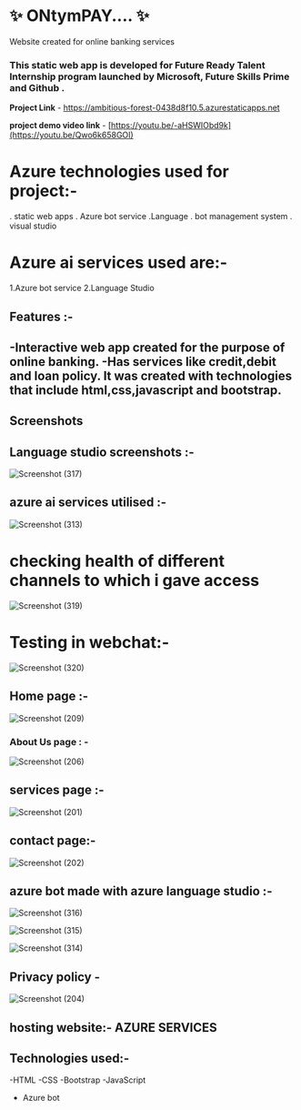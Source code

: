 # ✨ ONtymPAY.... ✨

Website created for online banking services

### This static web app is developed for  Future Ready Talent Internship program launched by Microsoft, Future Skills Prime and Github .


**Project Link** -  https://ambitious-forest-0438d8f10.5.azurestaticapps.net



**project demo video link** - [https://youtu.be/-aHSWIObd9k](https://youtu.be/Qwo6k658GOI)



# Azure technologies used for project:-
. static web apps
. Azure bot service
.Language
. bot management system
. visual studio

# Azure ai services used are:- 
1.Azure bot service
2.Language Studio

## Features :-

-Interactive web app created for the purpose of online banking.
-Has services like credit,debit and loan policy.
 It was created with technologies that include html,css,javascript and bootstrap.
- 

## Screenshots

## Language studio  screenshots :-

![Screenshot (317)](https://github.com/manideep238/ONtymPAY....website/assets/163558959/4c545c82-b0ba-44a5-9101-a72ef529f24d)

## azure ai services utilised :-

![Screenshot (313)](https://github.com/manideep238/ONtymPAY....website/assets/163558959/443dbd87-c635-4d06-87a5-66ac28259140)
# checking health of different channels to which i gave access

![Screenshot (319)](https://github.com/manideep238/ONtymPAY....website/assets/163558959/89c00705-6ba0-4880-ae5e-e2fc6324b292)

# Testing in webchat:-
![Screenshot (320)](https://github.com/manideep238/ONtymPAY....website/assets/163558959/8f07881f-8318-4473-b90c-04b5a9d8483c)



## Home page :-


![Screenshot (209)](https://github.com/manideep238/ONtymPAY....website/assets/163558959/bf9e5dbd-4378-4f71-b001-624e1256e1a7)

   

### About Us page : -

![Screenshot (206)](https://github.com/manideep238/ONtymPAY....website/assets/163558959/d09c63d0-eacb-41b6-9e49-a43e37488c62)



## services page :- 
![Screenshot (201)](https://github.com/manideep238/ONtymPAY....website/assets/163558959/53a0ccb4-2bb3-4aa5-b76f-a47bd20be6db)



## contact page:-


![Screenshot (202)](https://github.com/manideep238/ONtymPAY....website/assets/163558959/cc0ead9c-487a-4c0c-bd6a-cce85ab21f82)


## azure bot made with azure language  studio :-
![Screenshot (316)](https://github.com/manideep238/ONtymPAY....website/assets/163558959/af38e715-e614-4db6-85cb-84ffc60a1a74)

![Screenshot (315)](https://github.com/manideep238/ONtymPAY....website/assets/163558959/52ea554c-e342-4810-8f3c-f1f235ab1f35)

![Screenshot (314)](https://github.com/manideep238/ONtymPAY....website/assets/163558959/62b08aa7-9865-45e6-8d14-3acf962041f0)


## Privacy policy -


![Screenshot (204)](https://github.com/manideep238/ONtymPAY....website/assets/163558959/3a53dc40-7d94-49e1-83a6-eb6baaed04c7)



## hosting website:- AZURE SERVICES 


## Technologies used:-
-HTML
-CSS
-Bootstrap
-JavaScript
- Azure bot
